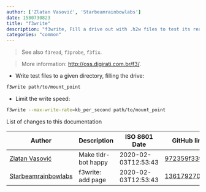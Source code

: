 ```yaml
---
author: ['Zlatan Vasović', 'Starbeamrainbowlabs']
date: 1580730823
title: "f3write"
description: "f3write, Fill a drive out with .h2w files to test its real capacity."
categories: "common"
---
```

> See also `f3read`, `f3probe`, `f3fix`.

> More information: <http://oss.digirati.com.br/f3/>.

- Write test files to a given directory, filling the drive:

```bash
f3write path/to/mount_point
```

- Limit the write speed:

```bash
f3write --max-write-rate=kb_per_second path/to/mount_point
```
List of changes to this documentation


Author | Description | ISO 8601 Date | GitHub link
------|-----|-----|-----
[Zlatan Vasović](mailto:zlatanvasovic@gmail.com) | Make tldr-bot happy | 2020-02-03T12:53:43 | [972359f339cf](https://github.com/tldr-pages/tldr/commit/972359f339cf6ff0fb7c03ef3564a9cc58684d5d)
[Starbeamrainbowlabs](mailto:sbrl@starbeamrainbowlabs.com) | f3write: add page | 2020-02-03T12:53:43 | [136179270544](https://github.com/tldr-pages/tldr/commit/1361792705447ded7e09aeb8ee8ac85d4a2046de)

